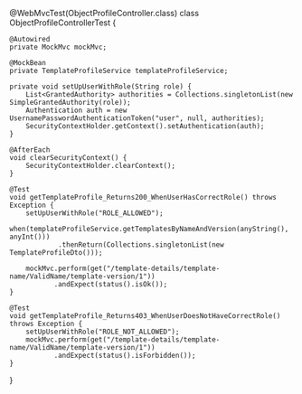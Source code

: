@WebMvcTest(ObjectProfileController.class)
class ObjectProfileControllerTest {

    @Autowired
    private MockMvc mockMvc;

    @MockBean
    private TemplateProfileService templateProfileService;

    private void setUpUserWithRole(String role) {
        List<GrantedAuthority> authorities = Collections.singletonList(new SimpleGrantedAuthority(role));
        Authentication auth = new UsernamePasswordAuthenticationToken("user", null, authorities);
        SecurityContextHolder.getContext().setAuthentication(auth);
    }

    @AfterEach
    void clearSecurityContext() {
        SecurityContextHolder.clearContext();
    }

    @Test
    void getTemplateProfile_Returns200_WhenUserHasCorrectRole() throws Exception {
        setUpUserWithRole("ROLE_ALLOWED");
        when(templateProfileService.getTemplatesByNameAndVersion(anyString(), anyInt()))
                .thenReturn(Collections.singletonList(new TemplateProfileDto()));

        mockMvc.perform(get("/template-details/template-name/ValidName/template-version/1"))
               .andExpect(status().isOk());
    }

    @Test
    void getTemplateProfile_Returns403_WhenUserDoesNotHaveCorrectRole() throws Exception {
        setUpUserWithRole("ROLE_NOT_ALLOWED");
        mockMvc.perform(get("/template-details/template-name/ValidName/template-version/1"))
               .andExpect(status().isForbidden());
    }
}
